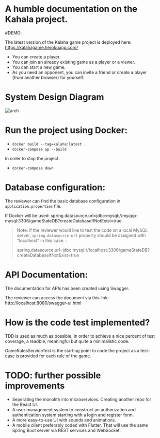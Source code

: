 # A humble documentation on the Kahala project.
#DEMO:

The latest version of the Kalaha game project is deployed here:
https://kalahagame.herokuapp.com/
- You can create a player.
- You can join an already existing game as a player or a viewer. 
- You can start a new game.
- As you need an opponent, you can invite a friend or create a player (from another browser) for yourself.

# System Design Diagram
![arch](https://user-images.githubusercontent.com/60903744/125266775-d48d2800-e30e-11eb-9bfa-2920382953ce.png)


# Run the project using Docker:

- `docker build --tag=kalaha:latest .`
- `docker-compose up --build`

In order to stop the project:

- `docker-compose down`

# Database configuration:

The reviewer can find the basic database configuration in `application.properties` file.

If Docker will be used:
spring.datasource.url=jdbc:mysql://myapp-mysql:3306/gameStateDB?createDatabaseIfNotExist=true

> Note: If the reviewer would like to test the code on a local MySQL
> server, `spring.datasource.url` property should be assigned with
> "localhost" in this case. :
>
>spring.datasource.url=jdbc:mysql://localhost:3306/gameStateDB?createDatabaseIfNotExist=true

# API Documentation:

The documentation for APIs has been created using Swagger.

The reviewer can access the document via this link:
http://localhost:8080/swagger-ui.html

# How is the code test implemented?

TDD is used as much as possible, in order to achieve a nice percent of test coverage, a readble, meaningful but quite a
minimalistic code.

GameRulesServiceTest is the starting point to code the project as a test-case is provided for each rule of the game.
 
 
# TODO: further possible improvements
 - Seperating the monolith into microservices. Creating another repo for the React UI.
 - A user management system to construct an authorization and authentication system starting with a login and register form.
 - A more easy-to-use UI with sounds and animations.
 - A mobile client preferably coded with Flutter. That will use the same Spring Boot server via REST services and WebSocket.
 
